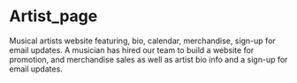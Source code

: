 # Artist_page
Musical artists website featuring, bio, calendar, merchandise, sign-up for email updates.
A musician has hired our team to build a website for promotion, and merchandise sales as well as artist bio info
and a sign-up for email updates. 

